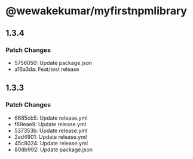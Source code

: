 # @wewakekumar/myfirstnpmlibrary

## 1.3.4

### Patch Changes

- 5756050: Update package.json
- a16a3da: Feat/test release

## 1.3.3

### Patch Changes

- 6685cb5: Update release.yml
- f69eae9: Update release.yml
- 537353b: Update release.yml
- 2ad4901: Update release.yml
- 45c8024: Update release.yml
- 80db992: Update package.json
